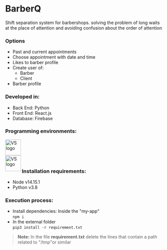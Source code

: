 # BarberQ

Shift separation system for barbershops. solving the problem of long waits at the place of attention and avoiding confusion about the order of attention

### Options

- Past and current appointments
- Choose appointment with date and time
- Likes to barber profile
- Create user of:
	- Barber
	- Client
- Barber profile

### Developed in:
- Back End: Python
- Front End: React.js
- Database: Firebase 

### Programming environments:

<img align="left" height="50px" width="50px" alt="VS logo" src="https://www.vectorlogo.zone/logos/visualstudio_code/visualstudio_code-icon.svg">
<br>
</br>
<br>

<img align="left" height="50px" width="50px" alt="VS logo" src="https://seeklogo.com/images/P/pycharm-logo-51B1427388-seeklogo.com.png">
<br>

### Installation requirements:

- Node v14.15.1
- Python v3.8

### Execution process:

- Install dependencies: Inside the "my-app"<br>
`
npm i
`
- In the external folder <br>
`
pip3 install -r requirement.txt
`
> **Note:** In the file **requirement.txt** delete the lines that contain a path related to "/tmp"or similar
